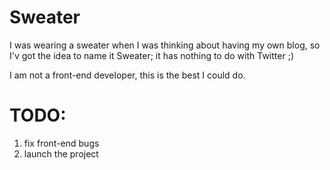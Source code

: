 # Sweater

I was wearing a sweater when I was thinking about having my own blog, so I'v got the idea to name it Sweater; it has nothing to do with Twitter ;)

I am not a front-end developer, this is the best I could do.

# TODO:
1. fix front-end bugs
2. launch the project
